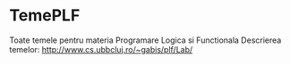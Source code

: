 # TemePLF
Toate temele pentru materia Programare Logica si Functionala
Descrierea temelor:
http://www.cs.ubbcluj.ro/~gabis/plf/Lab/
